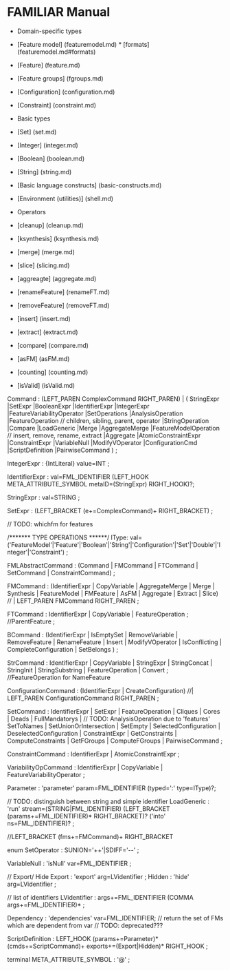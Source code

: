 # FAMILIAR Manual

 * Domain-specific types
  * [Feature model] (featuremodel.md)
    	* [formats] (featuremodel.md#formats) 
  * [Feature] (feature.md)
  * [Feature groups] (fgroups.md)
  * [Configuration] (configuration.md)
  * [Constraint] (constraint.md)

 * Basic types 
  * [Set] (set.md)
  * [Integer] (integer.md)
  * [Boolean] (boolean.md)
  * [String] (string.md)

 * [Basic language constructs] (basic-constructs.md)

 * [Environment (utilities)] (shell.md)
  
 * Operators
  * [cleanup] (cleanup.md)
  * [ksynthesis] (ksynthesis.md)
  * [merge] (merge.md)
  * [slice] (slicing.md) 
  * [aggreagte] (aggregate.md)
  * [renameFeature] (renameFT.md)
  * [removeFeature] (removeFT.md)
  * [insert] (insert.md)
  * [extract] (extract.md)
  * [compare] (compare.md)
  * [asFM] (asFM.md) 
  * [counting] (counting.md)
  * [isValid] (isValid.md)



 

   
Command :     (LEFT_PAREN ComplexCommand RIGHT_PAREN)
            | (
            StringExpr
            |SetExpr
            |BooleanExpr
            |IdentifierExpr
            |IntegerExpr
            |FeatureVariabilityOperator
            |SetOperations
            |AnalysisOperation
            |FeatureOperation // children, sibling, parent, operator
            |StringOperation
            |Compare
            |LoadGeneric
            |Merge
            |AggregateMerge
            |FeatureModelOperation // insert, remove, rename, extract
            |Aggregate
            |AtomicConstraintExpr
            |ConstraintExpr
            |VariableNull
            |ModifyVOperator
            |ConfigurationCmd
            |ScriptDefinition
            |PairwiseCommand
            )
            ;


 
IntegerExpr :  {IntLiteral} value=INT
;



IdentifierExpr : val=FML_IDENTIFIER  (LEFT_HOOK META_ATTRIBUTE_SYMBOL metaID=(StringExpr) RIGHT_HOOK)?;

StringExpr :     val=STRING ;

SetExpr : (LEFT_BRACKET (e+=ComplexCommand)+ RIGHT_BRACKET)
 ;
 
 

// TODO: whichfm for features

/******* TYPE OPERATIONS ******/
lType: val=('FeatureModel'|'Feature'|'Boolean'|'String'|'Configuration'|'Set'|'Double'|'Integer'|'Constraint') ;

FMLAbstractCommand : (Command | FMCommand | FTCommand | SetCommand | ConstraintCommand) 
		     	      		  ;

FMCommand : 
		(IdentifierExpr | CopyVariable | AggregateMerge | Merge | Synthesis | 
				  FeatureModel | FMFeature | AsFM | Aggregate | Extract | Slice)
				  	       //	   | LEFT_PAREN FMCommand RIGHT_PAREN 
            ;

FTCommand : IdentifierExpr | CopyVariable | FeatureOperation ; //ParentFeature ;

BCommand : (IdentifierExpr | IsEmptySet | RemoveVariable |
            RemoveFeature | RenameFeature | Insert | ModifyVOperator |
            IsConflicting | CompleteConfiguration | SetBelongs 
            )
            ;

StrCommand : IdentifierExpr | CopyVariable | StringExpr | StringConcat | StringInit | StringSubstring | FeatureOperation | Convert ; //FeatureOperation for NameFeature

ConfigurationCommand : (IdentifierExpr | CreateConfiguration)
						//| LEFT_PAREN ConfigurationCommand RIGHT_PAREN
                    ;

SetCommand : IdentifierExpr | SetExpr | FeatureOperation | 
	     		    Cliques | Cores | Deads | FullMandatorys | // TODO: AnalysisOperation due to 'features'
			    	      SetToNames | SetUnionOrIntersection | 
				      		   SetEmpty | SelectedConfiguration | DeselectedConfiguration | ConstraintExpr | 
						   	      GetConstraints 	    | ComputeConstraints | GetFGroups | ComputeFGroups | PairwiseCommand
							      			      ;
												
ConstraintCommand :										IdentifierExpr | AtomicConstraintExpr ;





VariabilityOpCommand : IdentifierExpr | CopyVariable | FeatureVariabilityOperator ;











Parameter : 'parameter' param=FML_IDENTIFIER (typed=':' type=lType)?;



// TODO: distinguish between string and simple identifier
LoadGeneric : 'run' stream=(STRING|FML_IDENTIFIER) (LEFT_BRACKET (params+=FML_IDENTIFIER)* RIGHT_BRACKET)? ('into' ns=FML_IDENTIFIER)? ;






//LEFT_BRACKET (fms+=FMCommand)+ RIGHT_BRACKET



enum SetOperator : SUNION='++'|SDIFF='--' ;

VariableNull : 'isNull' var=FML_IDENTIFIER ;

// Export/ Hide
Export : 'export' arg=LVidentifier ;
Hidden : 'hide'    arg=LVidentifier ;

// list of identifiers
LVidentifier : args+=FML_IDENTIFIER (COMMA args+=FML_IDENTIFIER)* ;

Dependency : 'dependencies' var=FML_IDENTIFIER; // return the set of FMs which are dependent from var // TODO: deprecated???


ScriptDefinition : LEFT_HOOK 
(params+=Parameter)*
(cmds+=ScriptCommand)+ 
exports+=(Export|Hidden)*
RIGHT_HOOK ;


terminal META_ATTRIBUTE_SYMBOL : '@' ; 







